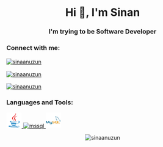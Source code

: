 <h1 align="center">Hi 👋, I'm Sinan</h1>
<h3 align="center">I'm trying to be Software Developer</h3>


<h3 align="left">Connect with me:</h3>
<p align="left">
  
  <a href="https://linkedin.com/in/sinaanuzun" target="blank"><img align="center" src="https://raw.githubusercontent.com/rahuldkjain/github-profile-readme-generator/master/src/images/icons/Social/linked-in-alt.svg" alt="sinaanuzun" height="30" width="40" /></a>
  
<a href="https://twitter.com/sinaanuzun" target="blank"><img align="center" src="https://raw.githubusercontent.com/rahuldkjain/github-profile-readme-generator/master/src/images/icons/Social/twitter.svg" alt="sinaanuzun" height="30" width="40" /></a>
  
<a href="https://instagram.com/sinaanuzun" target="blank"><img align="center" src="https://raw.githubusercontent.com/rahuldkjain/github-profile-readme-generator/master/src/images/icons/Social/instagram.svg" alt="sinaanuzun" height="30" width="40" /></a>
</p>

<h3 align="left">Languages and Tools:</h3>
<p align="left"> <a href="https://www.java.com" target="_blank" rel="noreferrer"> <img src="https://raw.githubusercontent.com/devicons/devicon/master/icons/java/java-original.svg" alt="java" width="40" height="40"/> </a> <a href="https://www.microsoft.com/en-us/sql-server" target="_blank" rel="noreferrer"> <img src="https://www.svgrepo.com/show/303229/microsoft-sql-server-logo.svg" alt="mssql" width="40" height="40"/> </a> <a href="https://www.mysql.com/" target="_blank" rel="noreferrer"> <img src="https://raw.githubusercontent.com/devicons/devicon/master/icons/mysql/mysql-original-wordmark.svg" alt="mysql" width="40" height="40"/> </a> </p>

<p align="center"> <img src="https://komarev.com/ghpvc/?username=sinaanuzun&label=Profile%20views&color=0e75b6&style=flat" alt="sinaanuzun" /> </p>
